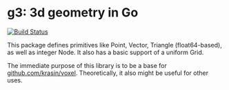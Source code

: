 g3: 3d geometry in Go
==

[![Build Status](https://goci.herokuapp.com/project/image/github.com/krasin/g3 "Continous integration")](http://goci.me/project/github.com/krasin/g3)

This package defines primitives like Point, Vector, Triangle (float64-based),
as well as integer Node. It also has a basic support of a uniform Grid.

The immediate purpose of this library is to be a base for [github.com/krasin/voxel](http://github.com/krasin/voxel).
Theoretically, it also might be useful for other uses.


